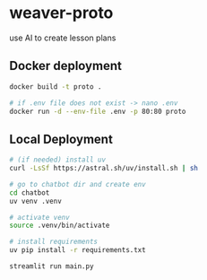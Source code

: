 # weaver-proto
use AI to create lesson plans

## Docker deployment
~~~bash
docker build -t proto .

# if .env file does not exist -> nano .env
docker run -d --env-file .env -p 80:80 proto
~~~

## Local Deployment
~~~bash
# (if needed) install uv 
curl -LsSf https://astral.sh/uv/install.sh | sh

# go to chatbot dir and create env
cd chatbot
uv venv .venv

# activate venv
source .venv/bin/activate

# install requirements
uv pip install -r requirements.txt

streamlit run main.py
~~~